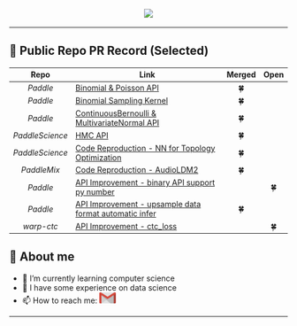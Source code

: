 <!--![banner3](https://github.com/NKNaN/NKNaN/assets/49900969/b2f4fc18-7629-43d7-b64d-8aec303b2349)-->
  
  <p align="center">
    <img src="https://count.getloli.com/get/@:NKNaN?theme=asoul">
  </p>
  
<div>
	<hr>
</div>

 🌸 Public Repo PR Record (Selected)
-------------------------

Repo | Link | Merged | Open
:---: | --- | :---: | :---:
*Paddle* | [Binomial & Poisson API](https://github.com/PaddlePaddle/Paddle/pull/57856) | 🍀 |
*Paddle* | [Binomial Sampling Kernel](https://github.com/PaddlePaddle/Paddle/pull/59690) | 🍀 |
*Paddle* | [ContinuousBernoulli & MultivariateNormal API](https://github.com/PaddlePaddle/Paddle/pull/58004) | 🍀 |
*PaddleScience* | [HMC API](https://github.com/PaddlePaddle/PaddleScience/pull/541) | 🍀 |
*PaddleScience* | [Code Reproduction - NN for Topology Optimization](https://github.com/PaddlePaddle/PaddleScience/pull/597) | 🍀 |
*PaddleMix* | [Code Reproduction - AudioLDM2](https://github.com/PaddlePaddle/PaddleMIX/pull/366) | 🍀 |
*Paddle* | [API Improvement - binary API support py number](https://github.com/PaddlePaddle/Paddle/pull/61726) |  | 🍀 |
*Paddle* | [API Improvement - upsample data format automatic infer](https://github.com/PaddlePaddle/Paddle/pull/61974) | 🍀 |  |
*warp-ctc* | [API Improvement - ctc_loss](https://github.com/baidu-research/warp-ctc/pull/180)|  | 🍀 |



 🌸 About me
-------------------------
- 🌱 I’m currently learning computer science
- 🔭 I have some experience on data science
- 📫 How to reach me: <a target="_blank" href="mailto:liruiwen616115@gmail.com"><img src="assets/google-gmail.svg" width="30" height="20" style="vertical-align:down; margin:0px"></img></a>


<div>
	<hr>
</div>
<!--
<img src="https://media.giphy.com/media/VgCDAzcKvsR6OM0uWg/giphy.gif" width="50"> Gifts for you ~
-------------------------

https://github.com/NKNaN/NKNaN/assets/49900969/62aa18b4-4a49-4326-9e0a-3ed82669a28b

-->


<div align="center">
    <span href="https://github.com/NKNaN"><img src="https://github-readme-stats.vercel.app/api?username=NKNaN&show_icons=true&theme=radical&hide_border=true" alt="NKNaN's github stats">
    </span>
    <span href="https://github.com/NKNaN"><img src="https://github-readme-stats.vercel.app/api/top-langs?username=NKNaN&hide=R,java,jupyter%20notebook&theme=radical&show_icons=true" alt="NKNaN's github language stats">
    </span>
</div>






<!--
**NKNaN/NKNaN** is a ✨ _special_ ✨ repository because its `README.md` (this file) appears on your GitHub profile.

Here are some ideas to get you started:

- 🔭 I’m currently working on ...
- 🌱 I’m currently learning ...
- 👯 I’m looking to collaborate on ...
- 🤔 I’m looking for help with ...
- 💬 Ask me about ...
- 📫 How to reach me: ...
- 😄 Pronouns: ...
- ⚡ Fun fact: ...
-->
